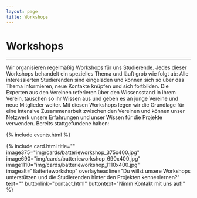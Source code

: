```yaml
---
layout: page
title: Workshops
---
```


# Workshops

***

Wir organisieren regelmäßig Workshops für uns Studierende. Jedes dieser Workshops behandelt ein spezielles Thema und läuft grob wie folgt ab:
Alle interessierten Studierenden sind eingeladen und können sich so über das Thema informieren, neue  Kontakte knüpfen und sich fortbilden.
Die Experten aus den Vereinen referieren über den Wissensstand in ihrem Verein, tauschen so ihr Wissen aus und geben es an junge Vereine und neue Mitglieder weiter.
Mit diesen Workshops legen wir die Grundlage für eine intensive Zusammenarbeit zwischen den Vereinen und können unser Netzwerk unsere Erfahrungen und unser Wissen für die Projekte verwenden.
Bereits stattgefundene haben:

{% include events.html %}

{% include card.html title="" image375="img/cards/batterieworkshop_375x400.jpg" image690="img/cards/batterieworkshop_690x400.jpg" image1110="img/cards/batterieworkshop_1110x400.jpg"
    imagealt="Batterieworkshop" overlayheadline="Du willst unsere Workshops unterstützen und die Studierenden hinter den Projekten kennenlernen?" text="" buttonlink="contact.html"
    buttontext="Nimm Kontakt mit uns auf!" %}
